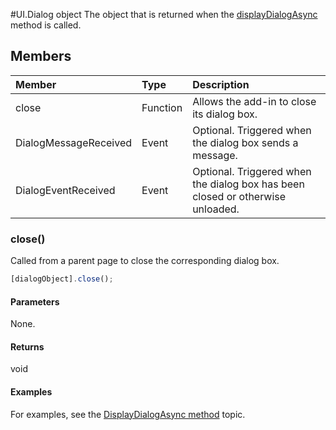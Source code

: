 #UI.Dialog object
The object that is returned when the [displayDialogAsync](officeui.displaydialogasync.md) method is called.

## Members
| Member	   | Type	|Description|
|:---------------|:--------|:----------|
|close|Function|Allows the add-in to close its dialog box.|
|DialogMessageReceived|Event|Optional. Triggered when the dialog box sends a message.|
|DialogEventReceived|Event|Optional. Triggered when the dialog box has been closed or otherwise unloaded.|


### close()
Called from a parent page to close the corresponding dialog box.     
```js    
[dialogObject].close();    
``` 

#### Parameters    
None. 

#### Returns    
void  


#### Examples
For examples, see the [DisplayDialogAsync method](officeui.displaydialogasync.md) topic.
